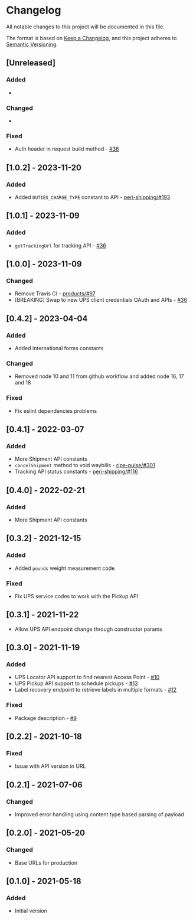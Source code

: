 # Changelog

All notable changes to this project will be documented in this file.

The format is based on [Keep a Changelog](https://keepachangelog.com/en/1.0.0/),
and this project adheres to [Semantic Versioning](https://semver.org/spec/v2.0.0.html).

## [Unreleased]

### Added

*

### Changed

*

### Fixed

* Auth header in request build method - [#36](https://github.com/ripe-tech/ups-api-js/issues/36)

## [1.0.2] - 2023-11-20

### Added

* Added `DUTIES_CHARGE_TYPE` constant to API - [peri-shipping/#193](https://github.com/ripe-tech/peri-shipping/issues/193)

## [1.0.1] - 2023-11-09

### Added

* `getTrackingUrl` for tracking API - [#36](https://github.com/ripe-tech/ups-api-js/issues/36)

## [1.0.0] - 2023-11-09

### Changed

* Remove Travis CI - [products/#97](https://github.com/ripe-tech/products/issues/97)
* [BREAKING] Swap to new UPS client credentials OAuth and APIs - [#36](https://github.com/ripe-tech/ups-api-js/issues/36)

## [0.4.2] - 2023-04-04

### Added

* Added international forms constants

### Changed

* Removed node 10 and 11 from github workflow and added node 16, 17 and 18

### Fixed

* Fix eslint dependencies problems

## [0.4.1] - 2022-03-07

### Added

* More Shipment API constants
* `cancelShipment` method to void waybills - [ripe-pulse/#301](https://github.com/ripe-tech/ripe-pulse/issues/301)
* Tracking API status constants - [peri-shipping/#116](https://github.com/ripe-tech/peri-shipping/issues/116)

## [0.4.0] - 2022-02-21

### Added

* More Shipment API constants

## [0.3.2] - 2021-12-15

### Added

* Added `pounds` weight measurement code

### Fixed

* Fix UPS service codes to work with the Pickup API

## [0.3.1] - 2021-11-22

* Allow UPS API endpoint change through constructor params

## [0.3.0] - 2021-11-19

### Added

* UPS Locator API support to find nearest Access Point - [#10](https://github.com/ripe-tech/ups-api-js/pull/10)
* UPS Pickup API support to schedule pickups - [#13](https://github.com/ripe-tech/ups-api-js/pull/13)
* Label recovery endpoint to retrieve labels in multiple formats - [#12](https://github.com/ripe-tech/ups-api-js/pull/12)

### Fixed

* Package description - [#9](https://github.com/ripe-tech/ups-api-js/pull/9)

## [0.2.2] - 2021-10-18

### Fixed

* Issue with API version in URL

## [0.2.1] - 2021-07-06

### Changed

* Improved error handling using content type based parsing of payload

## [0.2.0] - 2021-05-20

### Changed

* Base URLs for production

## [0.1.0] - 2021-05-18

### Added

* Initial version

